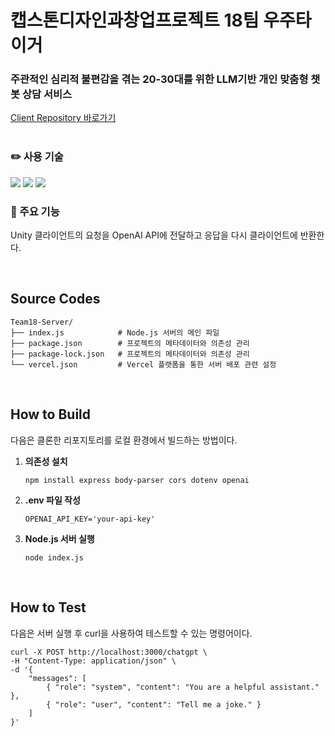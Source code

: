 # <!--<img src="Reports/우주타이거_로고.png" width="50px">--> 캡스톤디자인과창업프로젝트 18팀 우주타이거
### 주관적인 심리적 불편감을 겪는 20-30대를 위한 LLM기반 개인 맞춤형 챗봇 상담 서비스

[Client Repository 바로가기](https://github.com/TIME0227/Team18)
<br><br>

### ✏️ 사용 기술
<img src="https://img.shields.io/badge/node.js-6DA55F?style=for-the-badge&logo=node.js&logoColor=white"/></a>
<img src="https://img.shields.io/badge/Vercel-000000?style=for-the-badge&logo=vercel&logoColor=white"/></a>
<img src="https://img.shields.io/badge/OpenAI%20API-eee?style=for-the-badge&logo=openai&logoColor=412991"/></a>
<!--<img src="https://img.shields.io/badge/Unity-100000?style=for-the-badge&logo=unity&logoColor=white"/></a>-->

### 🔧 주요 기능
Unity 클라이언트의 요청을 OpenAI API에 전달하고 응답을 다시 클라이언트에 반환한다.

<br>

## Source Codes
```
Team18-Server/
├── index.js            # Node.js 서버의 메인 파일
├── package.json        # 프로젝트의 메타데이터와 의존성 관리
├── package-lock.json   # 프로젝트의 메타데이터와 의존성 관리
└── vercel.json         # Vercel 플랫폼을 통한 서버 배포 관련 설정
```

<br>

## How to Build
다음은 클론한 리포지토리를 로컬 환경에서 빌드하는 방법이다.

1. **의존성 설치**
   ```
   npm install express body-parser cors dotenv openai
   ```
   
2. **.env 파일 작성**
   ```
   OPENAI_API_KEY='your-api-key'
   ```
3. **Node.js 서버 실행**
   ```
   node index.js
   ```
   
<br>

## How to Test
다음은 서버 실행 후 curl을 사용하여 테스트할 수 있는 명령어이다.
```
curl -X POST http://localhost:3000/chatgpt \
-H "Content-Type: application/json" \
-d '{
    "messages": [
        { "role": "system", "content": "You are a helpful assistant." },
        { "role": "user", "content": "Tell me a joke." }
    ]
}'
```
